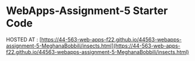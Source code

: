 # WebApps-Assignment-5 Starter Code
HOSTED AT : [https://44-563-web-apps-f22.github.io/44563-webapps-assignment-5-MeghanaBobbili/insects.html](https://44-563-web-apps-f22.github.io/44563-webapps-assignment-5-MeghanaBobbili/insects.html)